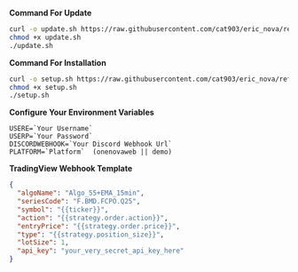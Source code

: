 **Command For Update**
```bash
curl -o update.sh https://raw.githubusercontent.com/cat903/eric_nova/refs/heads/main/update.sh
chmod +x update.sh
./update.sh

```
**Command For Installation**
```bash
curl -o setup.sh https://raw.githubusercontent.com/cat903/eric_nova/refs/heads/main/setup.sh
chmod +x setup.sh
./setup.sh
```
**Configure Your Environment Variables**
```
USERE=`Your Username`
USERP=`Your Password`
DISCORDWEBHOOK=`Your Discord Webhook Url`
PLATFORM=`Platform`  (onenovaweb || demo)
```
**TradingView Webhook Template**
```JSON
{
  "algoName": "Algo_55+EMA_15min",
  "seriesCode": "F.BMD.FCPO.Q25",
  "symbol": "{{ticker}}",
  "action": "{{strategy.order.action}}",
  "entryPrice": "{{strategy.order.price}}",
  "type": "{{strategy.position_size}}",
  "lotSize": 1,
  "api_key": "your_very_secret_api_key_here"
}
```